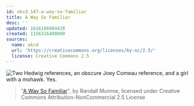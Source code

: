 ```yaml
---
id: xkcd.147-a-way-so-familiar
title: A Way So Familiar
desc: ''
updated: 1616186984428
created: 1156316400000
sources:
  name: xkcd
  url: 'https://creativecommons.org/licenses/by-nc/2.5/'
  license: Creative Commons 2.5
---
```

![Two Hedwig references, an obscure Joey Comeau reference, and a girl with a mohawk.  Yes.](https://imgs.xkcd.com/comics/a_way_so_familiar.png)
> "[A Way So Familiar](https://xkcd.com/147/)", by Randall Munroe, licensed under Creative Commons Attribution-NonCommercial 2.5 License
